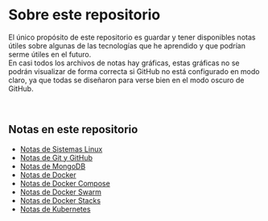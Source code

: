 # Sobre este repositorio

El único propósito de este repositorio es guardar y tener disponibles notas útiles sobre algunas de las tecnologías que he aprendido y que podrían serme útiles en el futuro.\
En casi todos los archivos de notas hay gráficas, estas gráficas no se podrán visualizar de forma correcta si GitHub no está configurado en modo claro, ya que todas se diseñaron para verse bien en el modo oscuro de GitHub.

<br>

## Notas en este repositorio

- [Notas de Sistemas Linux](https://github.com/Joseesc24/mis_notas_de_desarrollo/blob/master/notas_de_sistemas_linux.md#sistemas-linux)
- [Notas de Git y GitHub](https://github.com/Joseesc24/mis_notas_de_desarrollo/blob/master/notas_de_git_y_github.md#git-y-github)
- [Notas de MongoDB](https://github.com/Joseesc24/mis_notas_de_desarrollo/blob/master/notas_de_mongodb.md#mongodb)
- [Notas de Docker](https://github.com/Joseesc24/mis_notas_de_desarrollo/blob/master/notas_de_docker.md#docker)
- [Notas de Docker Compose](https://github.com/Joseesc24/mis_notas_de_desarrollo/blob/master/notas_de_docker_compose.md#docker-compose)
- [Notas de Docker Swarm](https://github.com/Joseesc24/mis_notas_de_desarrollo/blob/master/notas_de_docker_swarm.md#docker-swarm)
- [Notas de Docker Stacks](https://github.com/Joseesc24/mis_notas_de_desarrollo/blob/master/notas_de_docker_stacks.md#docker-stack)
- [Notas de Kubernetes](https://github.com/Joseesc24/mis_notas_de_desarrollo/blob/master/notas_de_kubernetes.md#kubernetes)

<br>
